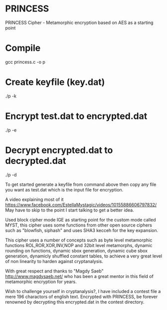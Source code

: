 # PRINCESS
PRINCESS Cipher - Metamorphic encryption based on AES as a starting point

# Compile
gcc princess.c -o p

# Create keyfile (key.dat)
./p -k

# Encrypt test.dat to encrypted.dat
./p -e

# Decrypt encrypted.dat to decrypted.dat
./p -d

To get started generate a keyfile from command above then copy any file you want as test.dat which is the input file for encryption.

A video explaining most of it https://www.facebook.com/EstellaMystagic/videos/10155886606797832/ May have to skip to the point I start talking to get a better idea. 

Used block cipher mode IGE as starting point for the custom mode called MYST, this cipher uses some functions from other open source ciphers such as "blowfish, siphash" and uses SHA3 kecceh for the key expansion.

This cipher uses a number of concepts such as byte level metamorphic functions ROL,ROR,XOR,INV,NOP and 32bit level metamorphs, dynamic rounding on functions, dynamic sbox generation, dynamic cube sbox generation, dynamicly shuffled constant tables, to achieve a very great level of non linearity to harden against cryptanalysis. 

With great respect and thanks to "Magdy Saeb" http://www.magdysaeb.net/ who has been a great mentor in this field of metamorphic encryption for years. 

Wish to challenge yourself in cryptanalysis?, I have included a contest file a mere 196 charactors of english text. Encrypted with PRINCESS, be forever renowned by decrypting this encrypted.dat in the contest directory. 
